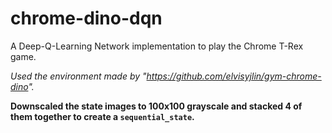 # chrome-dino-dqn
A Deep-Q-Learning Network implementation to play the Chrome T-Rex game.


_Used the environment made by "https://github.com/elvisyjlin/gym-chrome-dino"._


**Downscaled the state images to 100x100 grayscale and stacked 4 of them together
to create a `sequential_state`.**

